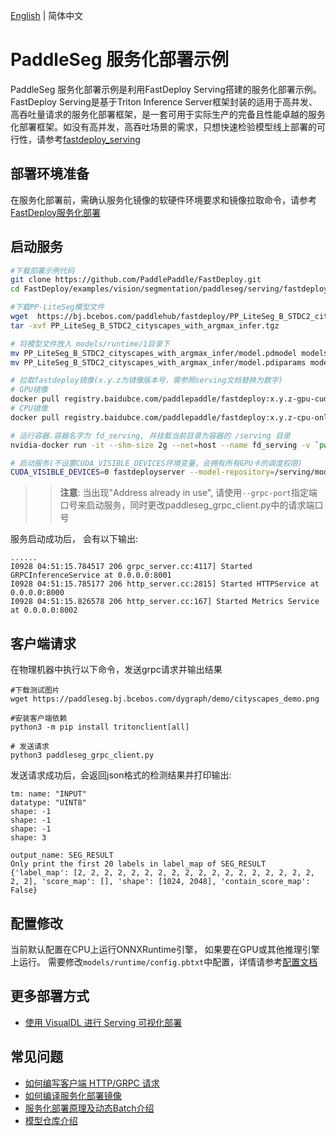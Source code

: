 [English](README.md) | 简体中文
# PaddleSeg 服务化部署示例

PaddleSeg 服务化部署示例是利用FastDeploy Serving搭建的服务化部署示例。FastDeploy Serving是基于Triton Inference Server框架封装的适用于高并发、高吞吐量请求的服务化部署框架，是一套可用于实际生产的完备且性能卓越的服务化部署框架。如没有高并发，高吞吐场景的需求，只想快速检验模型线上部署的可行性，请参考[fastdeploy_serving](../simple_serving/)

## 部署环境准备
在服务化部署前，需确认服务化镜像的软硬件环境要求和镜像拉取命令，请参考[FastDeploy服务化部署](https://github.com/PaddlePaddle/FastDeploy/blob/develop/serving/README_CN.md)


## 启动服务

```bash
#下载部署示例代码
git clone https://github.com/PaddlePaddle/FastDeploy.git
cd FastDeploy/examples/vision/segmentation/paddleseg/serving/fastdeploy_serving

#下载PP-LiteSeg模型文件
wget  https://bj.bcebos.com/paddlehub/fastdeploy/PP_LiteSeg_B_STDC2_cityscapes_with_argmax_infer.tgz
tar -xvf PP_LiteSeg_B_STDC2_cityscapes_with_argmax_infer.tgz

# 将模型文件放入 models/runtime/1目录下
mv PP_LiteSeg_B_STDC2_cityscapes_with_argmax_infer/model.pdmodel models/runtime/1/
mv PP_LiteSeg_B_STDC2_cityscapes_with_argmax_infer/model.pdiparams models/runtime/1/

# 拉取fastdeploy镜像(x.y.z为镜像版本号，需参照serving文档替换为数字)
# GPU镜像
docker pull registry.baidubce.com/paddlepaddle/fastdeploy:x.y.z-gpu-cuda11.4-trt8.4-21.10
# CPU镜像
docker pull registry.baidubce.com/paddlepaddle/fastdeploy:x.y.z-cpu-only-21.10

# 运行容器.容器名字为 fd_serving, 并挂载当前目录为容器的 /serving 目录
nvidia-docker run -it --shm-size 2g --net=host --name fd_serving -v `pwd`/:/serving registry.baidubce.com/paddlepaddle/fastdeploy:x.y.z-gpu-cuda11.4-trt8.4-21.10  bash

# 启动服务(不设置CUDA_VISIBLE_DEVICES环境变量，会拥有所有GPU卡的调度权限)
CUDA_VISIBLE_DEVICES=0 fastdeployserver --model-repository=/serving/models --backend-config=python,shm-default-byte-size=10485760
```
>> **注意**: 当出现"Address already in use", 请使用`--grpc-port`指定端口号来启动服务，同时更改paddleseg_grpc_client.py中的请求端口号

服务启动成功后， 会有以下输出:
```
......
I0928 04:51:15.784517 206 grpc_server.cc:4117] Started GRPCInferenceService at 0.0.0.0:8001
I0928 04:51:15.785177 206 http_server.cc:2815] Started HTTPService at 0.0.0.0:8000
I0928 04:51:15.826578 206 http_server.cc:167] Started Metrics Service at 0.0.0.0:8002
```


## 客户端请求

在物理机器中执行以下命令，发送grpc请求并输出结果
```
#下载测试图片
wget https://paddleseg.bj.bcebos.com/dygraph/demo/cityscapes_demo.png

#安装客户端依赖
python3 -m pip install tritonclient[all]

# 发送请求
python3 paddleseg_grpc_client.py
```

发送请求成功后，会返回json格式的检测结果并打印输出:
```
tm: name: "INPUT"
datatype: "UINT8"
shape: -1
shape: -1
shape: -1
shape: 3

output_name: SEG_RESULT
Only print the first 20 labels in label_map of SEG_RESULT
{'label_map': [2, 2, 2, 2, 2, 2, 2, 2, 2, 2, 2, 2, 2, 2, 2, 2, 2, 2, 2, 2], 'score_map': [], 'shape': [1024, 2048], 'contain_score_map': False}
```

## 配置修改

当前默认配置在CPU上运行ONNXRuntime引擎， 如果要在GPU或其他推理引擎上运行。 需要修改`models/runtime/config.pbtxt`中配置，详情请参考[配置文档](https://github.com/PaddlePaddle/FastDeploy/blob/develop/serving/docs/zh_CN/model_configuration.md)

## 更多部署方式
- [使用 VisualDL 进行 Serving 可视化部署](https://github.com/PaddlePaddle/FastDeploy/blob/develop/serving/docs/zh_CN/vdl_management.md)

## 常见问题
- [如何编写客户端 HTTP/GRPC 请求](https://github.com/PaddlePaddle/FastDeploy/blob/develop/serving/docs/zh_CN/client.md)
- [如何编译服务化部署镜像](https://github.com/PaddlePaddle/FastDeploy/blob/develop/serving/docs/zh_CN/compile.md)
- [服务化部署原理及动态Batch介绍](https://github.com/PaddlePaddle/FastDeploy/blob/develop/serving/docs/zh_CN/demo.md)
- [模型仓库介绍](https://github.com/PaddlePaddle/FastDeploy/blob/develop/serving/docs/zh_CN/model_repository.md)
